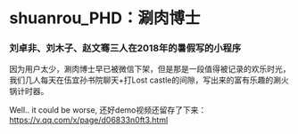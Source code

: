 # shuanrou_PHD：涮肉博士

### 刘卓非、刘木子、赵文骞三人在2018年的暑假写的小程序

因为用户太少，涮肉博士早已被微信下架，但是那是一段值得被记录的欢乐时光，我们几人每天在伍宜孙书院聊天+打Lost castle的间隙，写出来的富有乐趣的涮火锅计时器。

Well.. it could be worse, 还好demo视频还留存了下来：https://v.qq.com/x/page/d06833n0ft3.html
